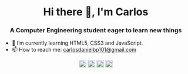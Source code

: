 <h1 align="center">Hi there 👋, I'm Carlos</h1>
<h3 align="center">A Computer Engineering student eager to learn new things</h3>

<!--Here are some ideas to get you started:

- 🔭 I’m currently working on ...
- 👯 I’m looking to collaborate on ...
- 🤔 I’m looking for help with ...
- 💬 Ask me about ...
- 😄 Pronouns: ...
- ⚡ Fun fact: ...
-->

- 🌱 I’m currently learning HTML5, CSS3 and JavaScript.
- 📫 How to reach me: carlosdanielbp101@gmail.com

<p align="center">
<a href="https://twitter.com/car_dan1el" target="_blank"><img align="center" src="https://cdn.jsdelivr.net/npm/simple-icons@3.0.1/icons/twitter.svg" alt="Twitter icon" height="20" width="20" /></a>
<a href="https://www.linkedin.com/in/carlos-pereira-4325b4190/" target="_blank"><img align="center" src="https://cdn.jsdelivr.net/npm/simple-icons@3.0.1/icons/linkedin.svg" alt="Linkedin icon" height="20" width="20" /></a>
<a href="https://www.facebook.com/profile.php?id=100004509962872" target="_blank"><img align="center" src="https://cdn.jsdelivr.net/npm/simple-icons@3.0.1/icons/facebook.svg" alt="Facebook icon" height="20" width="20" /></a>
<a href="https://instagram.com/car_daniel/" target="_blank"><img align="center" src="https://cdn.jsdelivr.net/npm/simple-icons@3.0.1/icons/instagram.svg" alt="Instagram icon" height="20" width="20" /></a>
</p>
